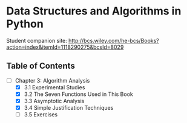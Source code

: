 # Data Structures and Algorithms in Python
Student companion site: http://bcs.wiley.com/he-bcs/Books?action=index&itemId=1118290275&bcsId=8029

## Table of Contents
- [ ] Chapter 3: Algorithm Analysis
  - [x] 3.1 Experimental Studies
  - [x] 3.2 The Seven Functions Used in This Book
  - [x] 3.3 Asymptotic Analysis
  - [x] 3.4 Simple Justification Techniques
  - [ ] 3.5 Exercises
